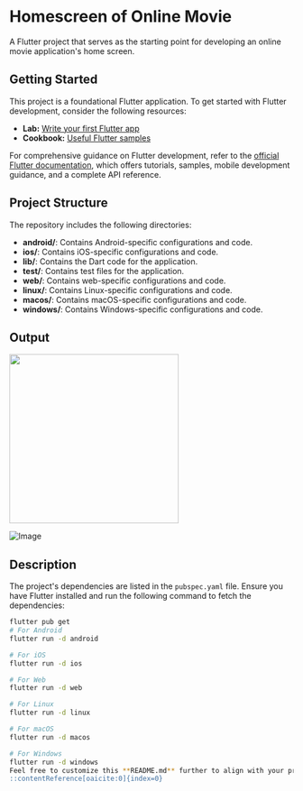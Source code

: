 # Homescreen of Online Movie

A Flutter project that serves as the starting point for developing an online movie application's home screen.

## Getting Started

This project is a foundational Flutter application. To get started with Flutter development, consider the following resources:

- **Lab:** [Write your first Flutter app](https://docs.flutter.dev/get-started/codelab)
- **Cookbook:** [Useful Flutter samples](https://docs.flutter.dev/cookbook)

For comprehensive guidance on Flutter development, refer to the [official Flutter documentation](https://docs.flutter.dev/), which offers tutorials, samples, mobile development guidance, and a complete API reference.

## Project Structure

The repository includes the following directories:

- **android/**: Contains Android-specific configurations and code.
- **ios/**: Contains iOS-specific configurations and code.
- **lib/**: Contains the Dart code for the application.
- **test/**: Contains test files for the application.
- **web/**: Contains web-specific configurations and code.
- **linux/**: Contains Linux-specific configurations and code.
- **macos/**: Contains macOS-specific configurations and code.
- **windows/**: Contains Windows-specific configurations and code.
## Output  
<img src="https://github.com/user-attachments/assets/15ef9a58-3b7b-4ca7-b089-1b69ca501b7c" width="300" />

![Image](https://github.com/user-attachments/assets/15ef9a58-3b7b-4ca7-b089-1b69ca501b7c)   
 
## Description  
The project's dependencies are listed in the `pubspec.yaml` file. Ensure you have Flutter installed and run the following command to fetch the dependencies:

```bash
flutter pub get
# For Android
flutter run -d android

# For iOS
flutter run -d ios

# For Web
flutter run -d web

# For Linux
flutter run -d linux

# For macOS
flutter run -d macos

# For Windows
flutter run -d windows
Feel free to customize this **README.md** further to align with your project's specifics.
::contentReference[oaicite:0]{index=0}
 
 
